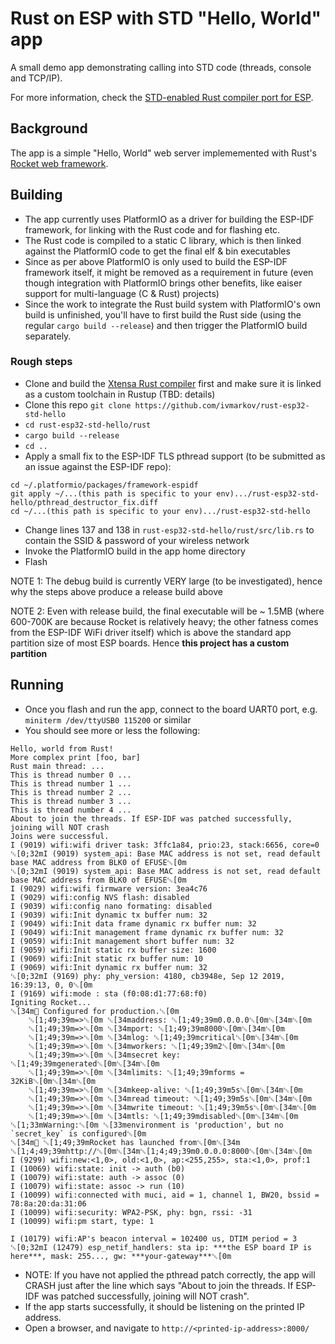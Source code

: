 # Rust on ESP with STD "Hello, World" app

A small demo app demonstrating calling into STD code (threads, console and TCP/IP).

For more information, check the [STD-enabled Rust compiler port for ESP](https://github.com/ivmarkov/rust).

## Background

The app is a simple "Hello, World" web server implememented with Rust's [Rocket web framework](https://rocket.rs/).

## Building

* The app currently uses PlatformIO as a driver for building the ESP-IDF framework, for linking with the Rust code and for flashing etc.
* The Rust code is compiled to a static C library, which is then linked against the PlatformIO code to get the final elf & bin executables
* Since as per above PlatformIO is only used to build the ESP-IDF framework itself, it might be removed as a requirement in future (even though integration with PlatformIO brings other benefits, like eaiser support for multi-language (C & Rust) projects)
* Since the work to integrate the Rust build system with PlatformIO's own build is unfinished, you'll have to first build the Rust side (using the regular `cargo build --release`) and then trigger the PlatformIO build separately.

### Rough steps

* Clone and build the [Xtensa Rust compiler](https://github.com/ivmarkov/rust) first and make sure it is linked as a custom toolchain in Rustup (TBD: details)
* Clone this repo `git clone https://github.com/ivmarkov/rust-esp32-std-hello`
* `cd rust-esp32-std-hello/rust`
* `cargo build --release`
* `cd ..`
* Apply a small fix to the ESP-IDF TLS pthread support (to be submitted as an issue against the ESP-IDF repo):
```
cd ~/.platformio/packages/framework-espidf
git apply ~/...(this path is specific to your env).../rust-esp32-std-hello/pthread_destructor_fix.diff
cd ~/...(this path is specific to your env).../rust-esp32-std-hello
```
* Change lines 137 and 138 in `rust-esp32-std-hello/rust/src/lib.rs` to contain the SSID & password of your wireless network
* Invoke the PlatformIO build in the app home directory
* Flash

NOTE 1: The debug build is currently VERY large (to be investigated), hence why the steps above produce a release build above

NOTE 2: Even with release build, the final executable will be ~ 1.5MB (where 600-700K are because Rocket is relatively heavy; the other fatness comes from the ESP-IDF WiFi driver itself) which is above the standard app partition size of most ESP boards. Hence **this project has a custom partition**

## Running

* Once you flash and run the app, connect to the board UART0 port, e.g. `miniterm /dev/ttyUSB0 115200` or similar
* You should see more or less the following:

```
Hello, world from Rust!
More complex print [foo, bar]
Rust main thread: ...
This is thread number 0 ...
This is thread number 1 ...
This is thread number 2 ...
This is thread number 3 ...
This is thread number 4 ...
About to join the threads. If ESP-IDF was patched successfully, joining will NOT crash
Joins were successful.
I (9019) wifi:wifi driver task: 3ffc1a84, prio:23, stack:6656, core=0
␛[0;32mI (9019) system_api: Base MAC address is not set, read default base MAC address from BLK0 of EFUSE␛[0m
␛[0;32mI (9019) system_api: Base MAC address is not set, read default base MAC address from BLK0 of EFUSE␛[0m
I (9029) wifi:wifi firmware version: 3ea4c76
I (9029) wifi:config NVS flash: disabled
I (9039) wifi:config nano formating: disabled
I (9039) wifi:Init dynamic tx buffer num: 32
I (9049) wifi:Init data frame dynamic rx buffer num: 32
I (9049) wifi:Init management frame dynamic rx buffer num: 32
I (9059) wifi:Init management short buffer num: 32
I (9059) wifi:Init static rx buffer size: 1600
I (9069) wifi:Init static rx buffer num: 10
I (9069) wifi:Init dynamic rx buffer num: 32
␛[0;32mI (9169) phy: phy_version: 4180, cb3948e, Sep 12 2019, 16:39:13, 0, 0␛[0m
I (9169) wifi:mode : sta (f0:08:d1:77:68:f0)
Igniting Rocket...
␛[34m🔧 Configured for production.␛[0m
    ␛[1;49;39m=>␛[0m ␛[34maddress: ␛[1;49;39m0.0.0.0␛[0m␛[34m␛[0m
    ␛[1;49;39m=>␛[0m ␛[34mport: ␛[1;49;39m8000␛[0m␛[34m␛[0m
    ␛[1;49;39m=>␛[0m ␛[34mlog: ␛[1;49;39mcritical␛[0m␛[34m␛[0m
    ␛[1;49;39m=>␛[0m ␛[34mworkers: ␛[1;49;39m2␛[0m␛[34m␛[0m
    ␛[1;49;39m=>␛[0m ␛[34msecret key: ␛[1;49;39mgenerated␛[0m␛[34m␛[0m
    ␛[1;49;39m=>␛[0m ␛[34mlimits: ␛[1;49;39mforms = 32KiB␛[0m␛[34m␛[0m
    ␛[1;49;39m=>␛[0m ␛[34mkeep-alive: ␛[1;49;39m5s␛[0m␛[34m␛[0m
    ␛[1;49;39m=>␛[0m ␛[34mread timeout: ␛[1;49;39m5s␛[0m␛[34m␛[0m
    ␛[1;49;39m=>␛[0m ␛[34mwrite timeout: ␛[1;49;39m5s␛[0m␛[34m␛[0m
    ␛[1;49;39m=>␛[0m ␛[34mtls: ␛[1;49;39mdisabled␛[0m␛[34m␛[0m
␛[1;33mWarning:␛[0m ␛[33menvironment is 'production', but no `secret_key` is configured␛[0m
␛[34m🚀 ␛[1;49;39mRocket has launched from␛[0m␛[34m ␛[1;4;49;39mhttp://␛[0m␛[34m␛[1;4;49;39m0.0.0.0:8000␛[0m␛[34m␛[0m
I (9299) wifi:new:<1,0>, old:<1,0>, ap:<255,255>, sta:<1,0>, prof:1
I (10069) wifi:state: init -> auth (b0)
I (10079) wifi:state: auth -> assoc (0)
I (10079) wifi:state: assoc -> run (10)
I (10099) wifi:connected with muci, aid = 1, channel 1, BW20, bssid = 78:8a:20:da:31:06
I (10099) wifi:security: WPA2-PSK, phy: bgn, rssi: -31
I (10099) wifi:pm start, type: 1

I (10179) wifi:AP's beacon interval = 102400 us, DTIM period = 3
␛[0;32mI (12479) esp_netif_handlers: sta ip: ***the ESP board IP is here***, mask: 255..., gw: ***your-gateway***␛[0m
```

* NOTE: If you have not applied the pthread patch correctly, the app will CRASH just after the line which says "About to join the threads. If ESP-IDF was patched successfully, joining will NOT crash".
* If the app starts successfully, it should be listening on the printed IP address.
* Open a browser, and navigate to `http://<printed-ip-address>:8000/`

